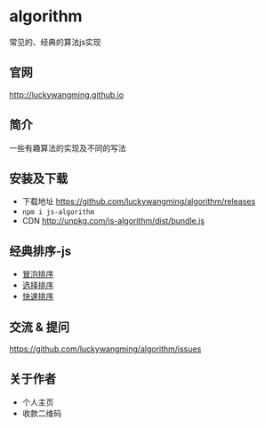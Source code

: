 # algorithm

常见的、经典的算法js实现

## 官网

http://luckywangming.github.io

## 简介

一些有趣算法的实现及不同的写法

## 安装及下载

- 下载地址 https://github.com/luckywangming/algorithm/releases
- `npm i js-algorithm`
- CDN http://unpkg.com/js-algorithm/dist/bundle.js

## 经典排序-js

- [冒泡排序](./doc/sort/bubble.md)
- [选择排序](./doc/sort/selection.md)
- [快速排序](./doc/sort/quick.md)

## 交流 & 提问

https://github.com/luckywangming/algorithm/issues

## 关于作者

- 个人主页
- 收款二维码
